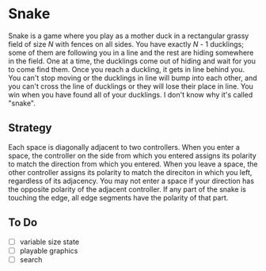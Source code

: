 # Snake
Snake is a game where you play as a mother duck in a rectangular grassy field of size *N* with fences on all sides. You have exactly *N* - 1 ducklings; some of them are following you in a line and the rest are hiding somewhere in the field. One at a time, the ducklings come out of hiding and wait for you to come find them. Once you reach a duckling, it gets in line behind you. You can't stop moving or the ducklings in line will bump into each other, and you can't cross the line of ducklings or they will lose their place in line. You win when you have found all of your ducklings. I don't know why it's called "snake".

## Strategy
Each space is diagonally adjacent to two controllers. When you enter a space, the controller on the side from which you entered assigns its polarity to match the direction from which you entered. When you leave a space, the other controller assigns its polarity to match the direciton in which you left, regardless of its adjacency. You may not enter a space if your direction has the opposite polarity of the adjacent controller. If any part of the snake is touching the edge, all edge segments have the polarity of that part.

## To Do
- [ ] variable size state
- [ ] playable graphics
- [ ] search